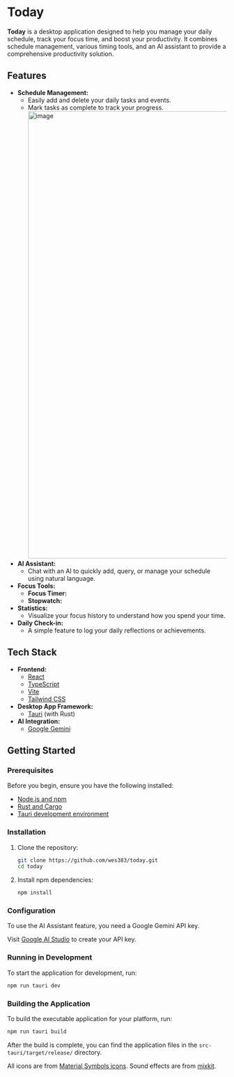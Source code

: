 # Today

**Today** is a desktop application designed to help you manage your daily schedule, track your focus time, and boost your productivity. It combines schedule management, various timing tools, and an AI assistant to provide a comprehensive productivity solution.

## Features

- **Schedule Management:**
  - Easily add and delete your daily tasks and events.
  - Mark tasks as complete to track your progress.
    <img src="https://github.com/user-attachments/assets/3ddb9bec-0d7d-46a0-8f75-36d6c3ff0d16" width="1024" alt="image" />
- **AI Assistant:**
  - Chat with an AI to quickly add, query, or manage your schedule using natural language.
- **Focus Tools:**
  - **Focus Timer:**
  - **Stopwatch:**
- **Statistics:**
  - Visualize your focus history to understand how you spend your time.
- **Daily Check-in:**
  - A simple feature to log your daily reflections or achievements.


## Tech Stack

- **Frontend:**
  - [React](https://reactjs.org/)
  - [TypeScript](https://www.typescriptlang.org/)
  - [Vite](https://vitejs.dev/)
  - [Tailwind CSS](https://tailwindcss.com/)
- **Desktop App Framework:**
  - [Tauri](https://tauri.app/) (with Rust)
- **AI Integration:**
  - [Google Gemini](https://ai.google.dev/)

## Getting Started

### Prerequisites

Before you begin, ensure you have the following installed:
- [Node.js and npm](https://nodejs.org/)
- [Rust and Cargo](https://rust-lang.org/)
- [Tauri development environment](https://tauri.app/)

### Installation

1. Clone the repository:
   ```bash
   git clone https://github.com/wes383/today.git
   cd today
   ```

2. Install npm dependencies:
   ```bash
   npm install
   ```

### Configuration

To use the AI Assistant feature, you need a Google Gemini API key.

Visit [Google AI Studio](https://aistudio.google.com/app/api-keys) to create your API key.

### Running in Development

To start the application for development, run:
```bash
npm run tauri dev
```

### Building the Application

To build the executable application for your platform, run:
```bash
npm run tauri build
```
After the build is complete, you can find the application files in the `src-tauri/target/release/` directory.

All icons are from [Material Symbols icons](https://fonts.google.com/icons). Sound effects are from [mixkit](https://mixkit.co/free-sound-effects/clock/).
